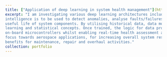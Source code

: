 ```yaml
---
title: ["Application of deep learning in system health management"](https://www.google.com)
excerpt: "I am investigating various deep learning architectures including autoencoders and recurrent neural networks so that they can used for fault detection and isolation. This becomes important in the systems development life cycle if artificial
intelligence is to be used to detect anomalies, analyse faults/failures and predict the remaining
useful life of system components. By utilising historical data, data models are trained using machine
learning and statistical concepts. Once trained, the logic for data processing can be embedded on
on-board microcontrollers whilst enabling real-time health assessment and analysis. The work has a
focus towards aerospace applications, for increasing overall system resilience and potential cost
benefits for maintenance, repair and overhaul activities."
collection: portfolio
---
```


